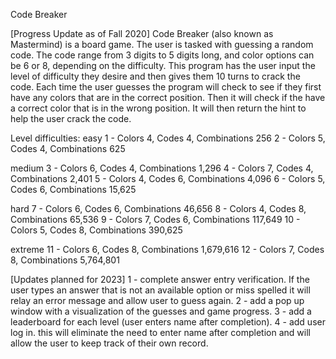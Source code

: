 Code Breaker

[Progress Update as of Fall 2020]
Code Breaker (also known as Mastermind) is a board game.  The user is tasked with guessing a random code.
The code range from 3 digits to 5 digits long, and color options can be 6 or 8, depending on the difficulty.
This program has the user input the level of difficulty they desire and then gives them 10 turns to crack the code.
Each time the user guesses the program will check to see if they first have any colors that are in the correct position.
Then it will check if the have a correct color that is in the wrong position.  It will then return the hint to help the
user crack the code.  

Level difficulties: 
easy
1 - Colors 4, Codes 4, Combinations 256
2 - Colors 5, Codes 4, Combinations 625

medium
3 - Colors 6, Codes 4, Combinations 1,296
4 - Colors 7, Codes 4, Combinations 2,401
5 - Colors 4, Codes 6, Combinations 4,096
6 - Colors 5, Codes 6, Combinations 15,625

hard
7 - Colors 6, Codes 6, Combinations 46,656
8 - Colors 4, Codes 8, Combinations 65,536
9 - Colors 7, Codes 6, Combinations 117,649
10 - Colors 5, Codes 8, Combinations 390,625

extreme
11 - Colors 6, Codes 8, Combinations 1,679,616
12 - Colors 7, Codes 8, Combinations 5,764,801


[Updates planned for 2023]
1 - complete answer entry verification.  If the user types an answer that is not an available option or miss spelled it will relay an error message and allow user to guess again.
2 - add a pop up window with a visualization of the guesses and game progress.
3 - add a leaderboard for each level (user enters name after completion).
4 - add user log in.  this will eliminate the need to enter name after completion and will allow the user to keep track of their own record.  